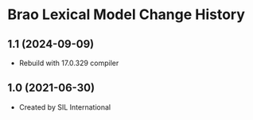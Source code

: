 Brao Lexical Model Change History
====================

1.1 (2024-09-09)
----------------
* Rebuild with 17.0.329 compiler

1.0 (2021-06-30)
----------------
* Created by SIL International

